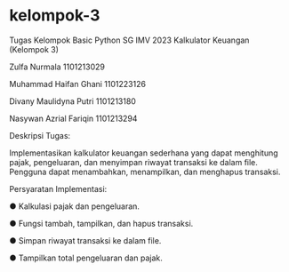 # kelompok-3
Tugas Kelompok Basic Python SG IMV 2023
Kalkulator Keuangan (Kelompok 3)

Zulfa Nurmala	1101213029

Muhammad Haifan Ghani	1101223126

Divany Maulidyna Putri	1101213180

Nasywan Azrial Fariqin 	1101213294

Deskripsi Tugas:

Implementasikan kalkulator keuangan sederhana yang dapat menghitung pajak, pengeluaran, dan
menyimpan riwayat transaksi ke dalam file. Pengguna dapat menambahkan, menampilkan, dan
menghapus transaksi.

Persyaratan Implementasi:

● Kalkulasi pajak dan pengeluaran.

● Fungsi tambah, tampilkan, dan hapus transaksi.

● Simpan riwayat transaksi ke dalam file.

● Tampilkan total pengeluaran dan pajak.
